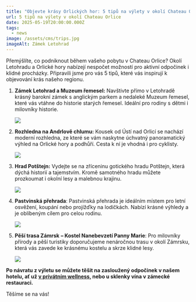 ```yaml
---
title: "Objevte krásy Orlických hor: 5 tipů na výlety v okolí Chateau Orlice!"
url: 5 tipů na výlety v okolí Chateau Orlice
date: 2025-05-19T20:00:00.000Z
tags:
  - news
image: /assets/cms/trips.jpg
imageAlt: Zámek Letohrad
---
```

Přemýšlíte, co podniknout během vašeho pobytu v Chateau Orlice? Okolí Letohradu a Orlické hory nabízejí nespočet možností pro aktivní odpočinek i klidné procházky. Připravili jsme pro vás 5 tipů, které vás inspirují k objevování krás našeho regionu.

1. **Zámek Letohrad a Muzeum řemesel:** Navštivte přímo v Letohradě krásný barokní zámek s anglickým parkem a nedaleké Muzeum řemesel, které vás vtáhne do historie starých řemesel. Ideální pro rodiny s dětmi i milovníky historie.

   ![](/assets/cms/foto-1-a.png)
2. **Rozhledna na Andrlově chlumu:** Kousek od Ústí nad Orlicí se nachází moderní rozhledna, ze které se vám naskytne úchvatný panoramatický výhled na Orlické hory a podhůří. Cesta k ní je vhodná i pro cyklisty.

   ![](/assets/cms/foto-5-a.png)
3. **Hrad Potštejn:** Vydejte se na zříceninu gotického hradu Potštejn, která dýchá historií a tajemstvím. Kromě samotného hradu můžete prozkoumat i okolní lesy a malebnou krajinu.

   ![](/assets/cms/foto-2-a.png)
4. **Pastvinská přehrada**: Pastvinská přehrada je ideálním místem pro letní osvěžení, koupání nebo projížďky na lodičkách. Nabízí krásné výhledy a je oblíbeným cílem pro celou rodinu.

   ![](/assets/cms/foto-4-a.png)
5. **Pěší trasa Zámrsk** **– Kostel Nanebevzetí Panny Marie**: Pro milovníky přírody a pěší turistiky doporučujeme nenáročnou trasu v okolí Zámrsku, která vás zavede ke krásnému kostelu a skrze klidné lesy.

   ![](/assets/cms/foto-3-a.png)

**Po návratu z výletu se můžete těšit na zasloužený odpočinek v našem hotelu, ať už [v privátním wellness](https://chateau-orlice.cz/cs/wellness-spa/), nebo u sklenky vína v zámecké restauraci.** 

Těšíme se na vás!
